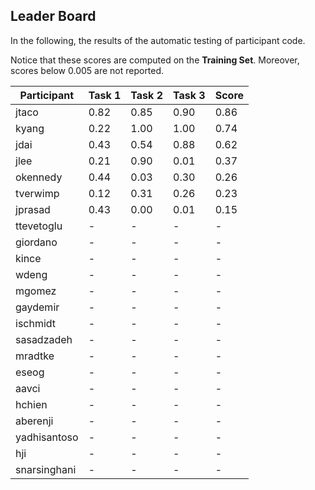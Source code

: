 ## Leader Board

In the following, the results of the automatic testing of participant code.

Notice that these scores are computed on the **Training Set**. Moreover, scores below 0.005 are not reported.

| Participant  | Task 1 | Task 2 | Task 3 | Score |
|---|---|---|---|---|
| jtaco | 0.82 | 0.85 |  0.90 | 0.86 | 
| kyang | 0.22 | 1.00 |  1.00 | 0.74 | 
| jdai | 0.43 | 0.54 |  0.88 | 0.62 | 
| jlee | 0.21 | 0.90 |  0.01 | 0.37 | 
| okennedy | 0.44 | 0.03 |  0.30 | 0.26 | 
| tverwimp | 0.12 | 0.31 |  0.26 | 0.23 | 
| jprasad | 0.43 | 0.00 |  0.01 | 0.15 | 
| ttevetoglu | - | - |  - | - | 
| giordano | - | - |  - | - | 
| kince | - | - |  - | - | 
| wdeng | - | - |  - | - | 
| mgomez | - | - |  - | - | 
| gaydemir | - | - |  - | - | 
| ischmidt | - | - |  - | - | 
| sasadzadeh | - | - |  - | - | 
| mradtke | - | - |  - | - | 
| eseog | - | - |  - | - | 
| aavci | - | - |  - | - | 
| hchien | - | - |  - | - | 
| aberenji | - | - |  - | - | 
| yadhisantoso | - | - |  - | - | 
| hji | - | - |  - | - | 
| snarsinghani | - | - |  - | - | 

